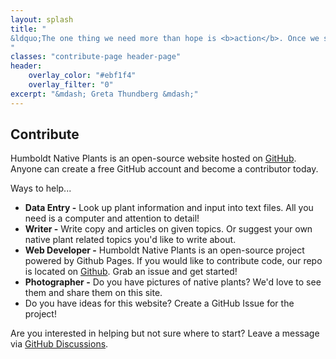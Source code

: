 ```yaml
---
layout: splash
title: "
&ldquo;The one thing we need more than hope is <b>action</b>. Once we start to act, hope is everywhere. So instead of looking for hope, look for action. Then, and only then, <b>hope will come.</b>&ldquo;
"
classes: "contribute-page header-page"
header:
    overlay_color: "#ebf1f4"
    overlay_filter: "0"
excerpt: "&mdash; Greta Thundberg &mdash;" 
---
```

<div class="card">
    <h2>
        Contribute
    </h2>
    <p>
        Humboldt Native Plants is an open-source website hosted on <a href="https://github.com/kaycix/humboldtnativeplants" target="_blank">GitHub</a>. Anyone can create a free GitHub account and become a contributor today. 
    </p>
    <p>
    Ways to help...
        <ul>
        <li>
        <b>Data Entry -</b> Look up plant information and input into text files. All you need is a computer and attention to detail!  
        </li>
        <li>
        <b>Writer -</b> Write copy and articles on given topics. Or suggest your own native plant related topics you'd like to write about. 
        </li>
        <li>
        <b>Web Developer -</b> Humboldt Native Plants is an open-source project powered by Github Pages. If you would like to contribute code, our repo is located on <a href="https://github.com/kaycix/humboldtnativeplants/issues" target="_blank">Github</a>. Grab an issue and get started!
        </li>
        <li>
        <b>Photographer -</b> Do you have pictures of native plants? We'd love to see them and share them on this site.
        </li>
        <li>
            Do you have ideas for this website? Create a GitHub Issue for the project!
        </li>
        </ul>
    </p>
    <p>
    Are you interested in helping but not sure where to start?
    Leave a message via <a href="https://github.com/kaycix/humboldtnativeplants/discussions/13" target="_blank">GitHub Discussions</a>. 
    </p>
</div>
